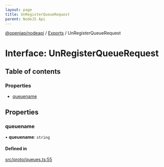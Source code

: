 ```yaml
---
layout: page
title: UnRegisterQueueRequest
parent: NodeJS Api
---
```

[@openiap/nodeapi](../README.html#) / [Exports](../modules.html#) / UnRegisterQueueRequest

# Interface: UnRegisterQueueRequest

## Table of contents

### Properties

- [queuename](UnRegisterQueueRequest.html##queuename)

## Properties

### queuename

• **queuename**: `string`

#### Defined in

[src/proto/queues.ts:55](https://github.com/openiap/nodeapi/blob/a6b5438/src/proto/queues.ts#L55)
